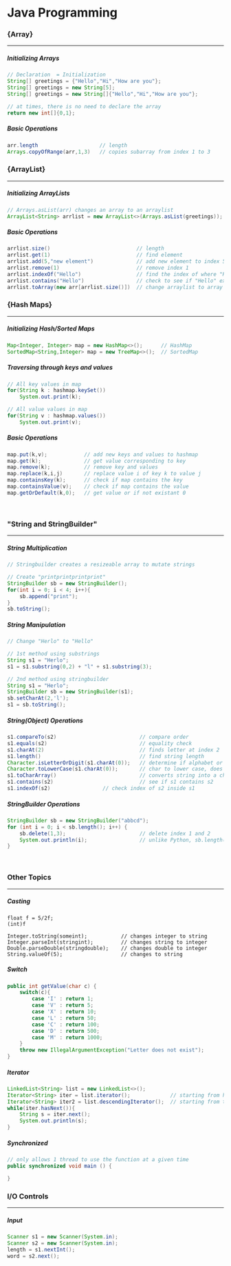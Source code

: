 # Java Programming 
### {Array}
---
##### Initializing Arrays
```java
// Declaration  = Initialization 
String[] greetings = {"Hello","Hi","How are you"};
String[] greetings = new String[5]; 
String[] greetings = new String[]{"Hello","Hi","How are you"}; 

// at times, there is no need to declare the array 
return new int[]{0,1};
```

##### Basic Operations
```java
arr.length                    // length
Arrays.copyOfRange(arr,1,3)   // copies subarray from index 1 to 3
```

### {ArrayList}
---
##### Initializing ArrayLists
```java
// Arrays.asList(arr) changes an array to an arraylist
ArrayList<String> arrlist = new ArrayList<>(Arrays.asList(greetings));
```

##### Basic Operations
```java
arrlist.size()                            // length
arrlist.get(1)                            // find element 
arrlist.add(5,"new element")              // add new element to index 5
arrlist.remove(1)                         // remove index 1
arrlist.indexOf("Hello")                  // find the index of where "Hello" is
arrlist.contains("Hello")                 // check to see if "Hello" exists  
arrlist.toArray(new arr[arrlist.size()])  // change arraylist to array type
```


### {Hash Maps}
---
##### Initializing Hash/Sorted Maps
```java
Map<Integer, Integer> map = new HashMap<>();      // HashMap
SortedMap<String,Integer> map = new TreeMap<>();  // SortedMap
```

##### Traversing through keys and values
```java
// All key values in map
for(String k : hashmap.keySet()) 
	System.out.print(k);

// All value values in map
for(String v : hashmap.values()) 
	System.out.print(v);
```

##### Basic Operations
``` java
map.put(k,v);            // add new keys and values to hashmap
map.get(k);              // get value corresponding to key
map.remove(k);           // remove key and values
map.replace(k,i,j)       // replace value i of key k to value j
map.containsKey(k);      // check if map contains the key
map.containsValue(v);    // check if map contains the value
map.getOrDefault(k,0);   // get value or if not existant 0 
```

<br />

### "String and StringBuilder" 
---
##### String Multiplication 
```java
// Stringbuilder creates a resizeable array to mutate strings

// Create "printprintprintprint"
StringBuilder sb = new StringBuilder();
for(int i = 0; i < 4; i++){
	sb.append("print");
}
sb.toString();
```

##### String Manipulation
```java
// Change "Herlo" to "Hello"

// 1st method using substrings
String s1 = "Herlo";
s1 = s1.substring(0,2) + "l" + s1.substring(3);

// 2nd method using stringbuilder
String s1 = "Herlo";
StringBuilder sb = new StringBuilder(s1);
sb.setCharAt(2,'l');
s1 = sb.toString();
```

##### String(Object) Operations
```java
s1.compareTo(s2)                           // compare order
s1.equals(s2)                              // equality check
s1.charAt(2)                               // finds letter at index 2
s1.length()                                // find string length
Character.isLetterOrDigit(s1.charAt(0));   // determine if alphabet or number
Character.toLowerCase(s1.charAt(0));       // char to lower case, does not mutate string
s1.toCharArray()                           // converts string into a character array
s1.contains(s2)                            // see if s1 contains s2
s1.indexOf(s2)				   // check index of s2 inside s1
```

##### StringBuilder Operations
```java
StringBuilder sb = new StringBuilder("abbcd");
for (int i = 0; i < sb.length(); i++) {
    sb.delete(1,3);                        // delete index 1 and 2
    System.out.println(i);                 // unlike Python, sb.length() will change to 4 during the for loop
}
```

<br />

### Other Topics
---
##### Casting
```
float f = 5/2f;
(int)f

Integer.toString(someint);           // changes integer to string
Integer.parseInt(stringint);         // changes string to integer
Double.parseDouble(stringdouble);    // changes double to integer
String.valueOf(5);                   // changes to string
```

##### Switch
```java
public int getValue(char c) {
    switch(c){
        case 'I' : return 1;
        case 'V' : return 5;
        case 'X' : return 10;
        case 'L' : return 50;
        case 'C' : return 100;
        case 'D' : return 500;
        case 'M' : return 1000;
    }
    throw new IllegalArgumentException("Letter does not exist");
}
```

##### Iterator
```java
LinkedList<String> list = new LinkedList<>();
Iterator<String> iter = list.iterator();             // starting from head
Iterator<String> iter2 = list.descendingIterator();  // starting from tail
while(iter.hasNext()){
    String s = iter.next();
    System.out.println(s);
}
```

##### Synchronized
```java
// only allows 1 thread to use the function at a given time 
public synchronized void main () {

}   
```

### I/O Controls
---
##### Input
```java
Scanner s1 = new Scanner(System.in);
Scanner s2 = new Scanner(System.in);
length = s1.nextInt();
word = s2.next();
```

